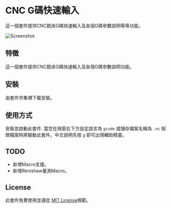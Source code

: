 # CNC G碼快速輸入 

這一個套件提供CNC銑床G碼快速輸入及各個G碼參數說明等等功能。

![Screenshot](https://raw.githubusercontent.com/syzlmr/milling-gcode-snippet/master/images/gcode.gif)

## 特徵

這一個套件提供CNC銑床G碼快速輸入及各個G碼參數說明功能。

## 安裝

由套件市集裡下載安裝。

## 使用方式

安裝並啟動此套件. 當您在視窗右下方設定語言為 `gcode` 或儲存檔案名稱為 `.nc` 相關檔案時將驅動此套件。中文說明先按 `g` 即可出現輔助精靈。

## TODO

- 新增Macro支援。
- 新增Renishaw量測Macro。

## License

此套件免費使用並遵從 [MIT License](https://opensource.org/licenses/MIT)規範。
